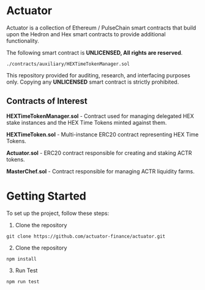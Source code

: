 # Actuator

Actuator is a collection of Ethereum / PulseChain smart contracts that build upon the Hedron and Hex smart contracts to provide additional functionality. 

The following smart contract is **UNLICENSED, All rights are reserved**. 

    ./contracts/auxiliary/HEXTimeTokenManager.sol

This repository provided for auditing, research, and interfacing purposes only. Copying any **UNLICENSED** smart contract is strictly prohibited.

## Contracts of Interest

**HEXTimeTokenManager.sol** - Contract used for managing delegated HEX stake instances and the HEX Time Tokens minted against them.

**HEXTimeToken.sol** - Multi-instance ERC20 contract representing HEX Time Tokens.
 
**Actuator.sol** - ERC20 contract responsible for creating and staking ACTR tokens.

**MasterChef.sol** - Contract responsible for managing ACTR liquidity farms.

# Getting Started
To set up the project, follow these steps:
1. Clone the repository
```shell
git clone https://github.com/actuator-finance/actuator.git
```
2. Clone the repository
```shell
npm install
```
3. Run Test
```shell
npm run test
```

